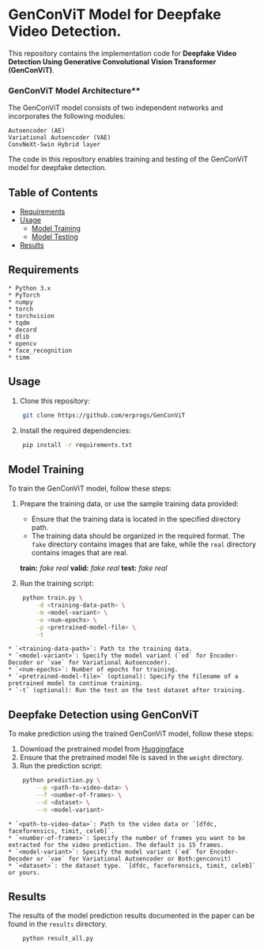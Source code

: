 
# GenConViT Model for Deepfake Video Detection.

This repository contains the implementation code for **Deepfake Video Detection Using Generative Convolutional Vision Transformer (GenConViT)**. 

### GenConViT Model Architecture**
The GenConViT model consists of two independent networks and incorporates the following modules:

    Autoencoder (AE)
    Variational Autoencoder (VAE)
    ConvNeXt-Swin Hybrid layer

The code in this repository enables training and testing of the GenConViT model for deepfake detection.

## Table of Contents

- [Requirements](#requirements)
- [Usage](#usage)
  - [Model Training](#model-training)
  - [Model Testing](#model-testing)
- [Results](#results)

## Requirements

    * Python 3.x
    * PyTorch
    * numpy
    * torch
    * torchvision
    * tqdm
    * decord
    * dlib
    * opencv
    * face_recognition
    * timm

## Usage

1. Clone this repository:

```bash
    git clone https://github.com/erprogs/GenConViT
```

2. Install the required dependencies:

```bash
    pip install -r requirements.txt
```

## Model Training

To train the GenConViT model, follow these steps:

1. Prepare the training data, or use the sample training data provided:
    * Ensure that the training data is located in the specified directory path.
    * The training data should be organized in the required format. The `fake` directory contains images that are fake, while the `real` directory contains images that are real.

    **train:**
        *fake*
        *real*
    **valid:**
        *fake*
        *real*
    **test:**
        *fake*
        *real*

2. Run the training script:

```bash
    python train.py \
        -d <training-data-path> \
        -m <model-variant> \
        -e <num-epochs> \
        -p <pretrained-model-file> \
        -t
```

    * `<training-data-path>`: Path to the training data.
    * `<model-variant>`: Specify the model variant (`ed` for Encoder-Decoder or `vae` for Variational Autoencoder).
    * `<num-epochs>`: Number of epochs for training.
    * `<pretrained-model-file>` (optional): Specify the filename of a pretrained model to continue training.
    * `-t` (optional): Run the test on the test dataset after training.

## Deepfake Detection using GenConViT

To make prediction using the trained GenConViT model, follow these steps:

1. Download the pretrained model from [Huggingface](https://huggingface.co/Deressa/GenConViT)
2. Ensure that the pretrained model file is saved in the `weight` directory.
2. Run the prediction script:

```bash
    python prediction.py \
        --p <path-to-video-data> \
        --f <number-of-frames> \
        --d <dataset> \
        --n <model-variant>
```

    * `<path-to-video-data>`: Path to the video data or `[dfdc, faceforensics, timit, celeb]`.
    * `<number-of-frames>`: Specify the number of frames you want to be extracted for the video prediction. The default is 15 frames.
    * `<model-variant>`: Specify the model variant (`ed` for Encoder-Decoder or `vae` for Variational Autoencoder or Both:genconvit)
    * `<dataset>`: the dataset type. `[dfdc, faceforensics, timit, celeb]` or yours.

## Results

The results of the model prediction results documented in the paper can be found in the `results` directory. 
```bash
    python result_all.py
```
